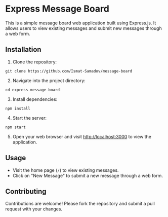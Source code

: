 # Express Message Board

This is a simple message board web application built using Express.js. It allows users to view existing messages and submit new messages through a web form.

## Installation

1. Clone the repository:

```
git clone https://github.com/Ismat-Samadov/message-board
```

2. Navigate into the project directory:

```
cd express-message-board
```

3. Install dependencies:

```
npm install
```

4. Start the server:

```
npm start
```

5. Open your web browser and visit [http://localhost:3000](http://localhost:3000) to view the application.

## Usage

- Visit the home page (`/`) to view existing messages.
- Click on "New Message" to submit a new message through a web form.

## Contributing

Contributions are welcome! Please fork the repository and submit a pull request with your changes.
